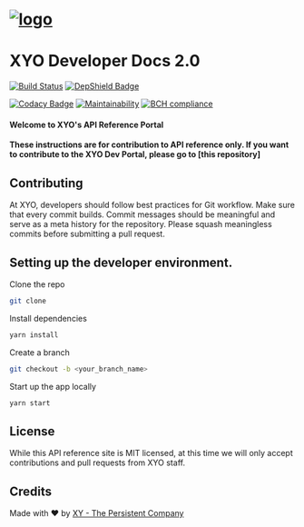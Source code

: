 [logo]: https://cdn.xy.company/img/brand/XY_Logo_GitHub.png

# [![logo]](https://xy.company)

# XYO Developer Docs 2.0

[![Build Status](https://travis-ci.com/XYOracleNetwork/app-documentation-react.svg?token=DwLaRUVjarU2ZypyaHXe&branch=master)](https://travis-ci.com/) [![DepShield Badge](https://depshield.sonatype.org/badges/XYOracleNetwork/app-documentation-react/depshield.svg)](https://depshield.github.io)

[![Codacy Badge](https://api.codacy.com/project/badge/Grade/673364f7e6c34a18af70f27faaff2f57)](https://www.codacy.com?utm_source=github.com&amp;utm_medium=referral&amp;utm_content=XYOracleNetwork/app-documentation-react&amp;utm_campaign=Badge_Grade) [![Maintainability](https://api.codeclimate.com/v1/badges/f3dd4f4d35e1bd9eeabc/maintainability)](https://codeclimate.com/github/XYOracleNetwork/app-documentation-react/maintainability) [![BCH compliance](https://bettercodehub.com/edge/badge/XYOracleNetwork/app-documentation-react?branch=master&token=41f39dddecd8d4811f5ffc8ce240a6e3cee44046)](https://bettercodehub.com/)


#### Welcome to XYO's API Reference Portal

**These instructions are for contribution to API reference only. If you want to contribute to the XYO Dev Portal, please go to [this repository]**

## Contributing 

At XYO, developers should follow best practices for Git workflow. Make sure that every commit builds. Commit messages should be meaningful and serve as a meta history for the repository. Please squash meaningless commits before submitting a pull request. 

## Setting up the developer environment. 

Clone the repo 

```sh
git clone 
```

Install dependencies 

```sh
yarn install 
```

Create a branch

```sh
git checkout -b <your_branch_name>
```

Start up the app locally

```sh
yarn start
```

## License 

While this API reference site is MIT licensed, at this time we will only accept contributions and pull requests from XYO staff.  

## Credits

Made with  ❤️  by [XY - The Persistent Company](https://xy.company)
